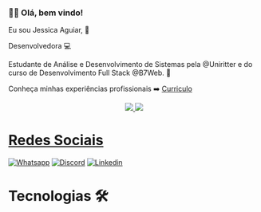 ### 👧🏾 Olá, bem vindo!

Eu sou Jessica Aguiar, 🤩

Desenvolvedora  💻

Estudante de Análise e Desenvolvimento de Sistemas pela @Uniritter e do curso de Desenvolvimento Full Stack @B7Web. 📗

Conheça minhas experiências profissionais ➡️ <a href="https://jessicaagrs.github.io/projeto_portifolio_bulma/" target="_blank">Curriculo</a>

<div align = "center">
  <a href="https://github.com/jessicaagrs">
  <img height="180em" src="https://github-readme-stats.vercel.app/api?username=jessicaagrs&show_icons=true&theme=dracula&include_all_commits=true&count_private=true"/>
  <img height="180em" src="https://github-readme-stats.vercel.app/api/top-langs/?username=jessicaagrs&layout=compact&langs_count=7&theme=dracula"/>
</div>

  # Redes Sociais
  
  [![Whatsapp](https://img.shields.io/badge/WhatsApp-25D366?style=for-the-badge&logo=whatsapp&logoColor=white)](https://api.whatsapp.com/send?phone=555194252048)
  [![Discord](https://img.shields.io/badge/Discord-7289DA?style=for-the-badge&logo=discord&logoColor=white)](https://discord.com/channels/@JessicaAguiar#1868)
  [![Linkedin](https://img.shields.io/badge/LinkedIn-0077B5?style=for-the-badge&logo=linkedin&logoColor=white)](https://www.linkedin.com/in/jessicaag-rs/)
 
  
  # Tecnologias 🛠️

 <div style="display: flex; justify-content: center; align-items: center;">
        <figure>
            <img height="80" width="65" src="https://raw.githubusercontent.com/devicons/devicon/55609aa5bd817ff167afce0d965585c92040787a/icons/html5/html5-original-wordmark.svg" style="max-width: 100%;">
        </figure>
        <figure>
            <img height="80" width="65" src="https://raw.githubusercontent.com/devicons/devicon/55609aa5bd817ff167afce0d965585c92040787a/icons/css3/css3-original-wordmark.svg" style="max-width: 100%;">
        </figure>
        <figure>
            <img height="80" width="65" src="https://raw.githubusercontent.com/devicons/devicon/55609aa5bd817ff167afce0d965585c92040787a/icons/javascript/javascript-original.svg" style="max-width: 100%;">
        </figure>
        <figure>
            <img height="80" width="65" src="https://raw.githubusercontent.com/devicons/devicon/55609aa5bd817ff167afce0d965585c92040787a/icons/typescript/typescript-original.svg" style="max-width: 100%;">
        </figure>
        <figure>
            <img height="80" width="65" src="https://raw.githubusercontent.com/devicons/devicon/55609aa5bd817ff167afce0d965585c92040787a/icons/react/react-original-wordmark.svg" style="max-width: 100%;">
        </figure>
        <figure>
            <img height="80" width="65" src="https://raw.githubusercontent.com/devicons/devicon/55609aa5bd817ff167afce0d965585c92040787a/icons/csharp/csharp-original.svg" style="max-width: 100%;">
        </figure>
        <figure>
            <img height="80" width="65" src="https://raw.githubusercontent.com/devicons/devicon/55609aa5bd817ff167afce0d965585c92040787a/icons/postgresql/postgresql-original-wordmark.svg" style="max-width: 100%;">
        </figure>
        <figure>
            <img height="80" width="65" src="https://raw.githubusercontent.com/devicons/devicon/55609aa5bd817ff167afce0d965585c92040787a/icons/nodejs/nodejs-original-wordmark.svg" style="max-width: 100%;">
        </figure>
        <figure>
            <img height="80" width="65" src="https://raw.githubusercontent.com/devicons/devicon/55609aa5bd817ff167afce0d965585c92040787a/icons/mongodb/mongodb-original-wordmark.svg" style="max-width: 100%;">
        </figure>
        <figure>
            <img height="80" width="65" src="https://raw.githubusercontent.com/devicons/devicon/55609aa5bd817ff167afce0d965585c92040787a/icons/git/git-original-wordmark.svg" style="max-width: 100%;">
        </figure>
    </div>
    
